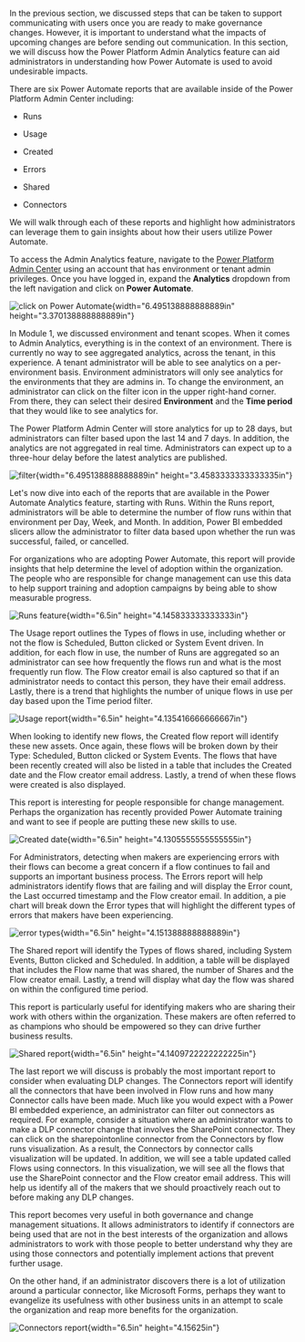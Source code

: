 In the previous section, we discussed steps that can be taken to support
communicating with users once you are ready to make governance changes.
However, it is important to understand what the impacts of upcoming
changes are before sending out communication. In this section, we will discuss how the Power Platform Admin Analytics feature can aid administrators in understanding how Power Automate is used to
avoid undesirable impacts.

There are six Power Automate reports that are available inside of the
Power Platform Admin Center including:

-   Runs

-   Usage

-   Created

-   Errors

-   Shared

-   Connectors

We will walk through each of these reports and highlight how
administrators can leverage them to gain insights about how their users
utilize Power Automate.

To access the Admin Analytics feature, navigate to the [Power Platform
Admin Center](https://admin.powerplatform.microsoft.com/) using an
account that has environment or tenant admin privileges. Once you have
logged in, expand the **Analytics** dropdown from the left navigation
and click on **Power Automate**.

![click on Power Automate](../media/1-ppac.png){width="6.495138888888889in"
height="3.370138888888889in"}

In Module 1, we discussed environment and tenant scopes. When it comes
to Admin Analytics, everything is in the context of an environment.
There is currently no way to see aggregated analytics, across the
tenant, in this experience. A tenant administrator will be able to see
analytics on a per-environment basis. Environment administrators will
only see analytics for the environments that they are admins in. To
change the environment, an administrator can click on the filter icon in
the upper right-hand corner. From there, they can select their desired
**Environment** and the **Time period** that they would like to see
analytics for.

The Power Platform Admin Center will store analytics for up to 28 days,
but administrators can filter based upon the last 14 and 7 days. In
addition, the analytics are not aggregated in real time. Administrators
can expect up to a three-hour delay before the latest analytics are
published.

![filter](../media/2-filter.png){width="6.495138888888889in"
height="3.4583333333333335in"}

Let's now dive into each of the reports that are available in the Power
Automate Analytics feature, starting with Runs. Within the Runs report,
administrators will be able to determine the number of flow runs within
that environment per Day, Week, and Month. In addition, Power BI embedded
slicers allow the administrator to filter data based upon whether the
run was successful, failed, or cancelled.

For organizations who are adopting Power Automate, this report will
provide insights that help determine the level of adoption within the
organization. The people who are responsible for change management can
use this data to help support training and adoption campaigns by being
able to show measurable progress.

![Runs feature](../media/3-runs.png){width="6.5in" height="4.145833333333333in"}

The Usage report outlines the Types of flows in use, including whether
or not the flow is Scheduled, Button clicked or System Event driven. In
addition, for each flow in use, the number of Runs are aggregated so an
administrator can see how frequently the flows run and what is the most
frequently run flow. The Flow creator email is also captured so that if
an administrator needs to contact this person, they have their email
address. Lastly, there is a trend that highlights the number of unique
flows in use per day based upon the Time period filter.

![Usage report](../media/4-usage.png){width="6.5in" height="4.135416666666667in"}

When looking to identify new flows, the Created flow report will
identify these new assets. Once again, these flows will be broken down
by their Type: Scheduled, Button clicked or System Events. The flows
that have been recently created will also be listed in a table that
includes the Created date and the Flow creator email address. Lastly, a
trend of when these flows were created is also displayed.

This report is interesting for people responsible for
change management. Perhaps the organization has recently provided Power
Automate training and want to see if people are putting these new skills
to use.

![Created date](../media/5-created.png){width="6.5in" height="4.1305555555555555in"}

For Administrators, detecting when makers are experiencing errors with
their flows can become a great concern if a flow continues to fail and
supports an important business process. The Errors report will help
administrators identify flows that are failing and will display the
Error count, the Last occurred timestamp and the Flow creator email. In
addition, a pie chart will break down the Error types that will
highlight the different types of errors that makers have been
experiencing.

![error types](../media/6-errors.png){width="6.5in" height="4.151388888888889in"}

The Shared report will identify the Types of flows shared, including
System Events, Button clicked and Scheduled. In addition, a table will
be displayed that includes the Flow name that was shared, the number of
Shares and the Flow creator email. Lastly, a trend will display what day
the flow was shared on within the configured time period.

This report is particularly useful for identifying makers who are
sharing their work with others within the organization. These makers are
often referred to as champions who should be empowered so they can drive
further business results.

![Shared report](../media/7-shared.png){width="6.5in" height="4.1409722222222225in"}

The last report we will discuss is probably the most important
report to consider when evaluating DLP changes. The Connectors report
will identify all the connectors that have been involved in Flow runs
and how many Connector calls have been made. Much like you would expect
with a Power BI embedded experience, an administrator can filter out
connectors as required. For example, consider a situation where an
administrator wants to make a DLP connector change that involves the
SharePoint connector. They can click on the sharepointonline connector
from the Connectors by flow runs visualization. As a result, the
Connectors by connector calls visualization will be updated. In
addition, we will see a table updated called Flows using connectors. In
this visualization, we will see all the flows that use the SharePoint
connector and the Flow creator email address. This will help us identify
all of the makers that we should proactively reach out to before making
any DLP changes.

This report becomes very useful in both governance and change management
situations. It allows administrators to identify if connectors are being
used that are not in the best interests of the organization and allows
administrators to work with those people to better understand why they
are using those connectors and potentially implement actions that
prevent further usage.

On the other hand, if an administrator discovers there is a lot of
utilization around a particular connector, like Microsoft Forms, perhaps
they want to evangelize its usefulness with other business units in an
attempt to scale the organization and reap more benefits for the
organization.

![Connectors report](../media/8-connectors.png){width="6.5in" height="4.15625in"}
